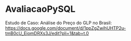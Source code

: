 # AvaliacaoPySQL

Estudo de Caso: Análise do Preço do GLP no Brasil: https://docs.google.com/document/d/1ppZgZwihUHTP2u-tmB0cU_EiomDRXs3J/edit?pli=1&tab=t.0
